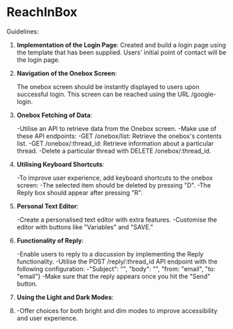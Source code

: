 # ReachInBox

Guidelines:

1. **Implementation of the Login Page**:
   Created and build a login page using the template that has been supplied. Users' initial point of contact will be the login page.

2. **Navigation of the Onebox Screen**:
   
   The onebox screen should be instantly displayed to users upon successful login. This screen can be reached using the URL /google-login.

3. **Onebox Fetching of Data**:
   
   -Utilise an API to retrieve data from the Onebox screen.
   -Make use of these API endpoints:
   -GET /onebox/list: Retrieve the onebox's contents list.
   -GET /onebox/:thread_id: Retrieve information about a particular thread.
   -Delete a particular thread with DELETE /onebox/:thread_id.

4. **Utilising Keyboard Shortcuts**:
   
   -To improve user experience, add keyboard shortcuts to the onebox screen:
   -The selected item should be deleted by pressing "D".
   -The Reply box should appear after pressing "R".

5. **Personal Text Editor**:
   
   -Create a personalised text editor with extra features.
   -Customise the editor with buttons like "Variables" and "SAVE."
   
6. **Functionality of Reply**:
   
   -Enable users to reply to a discussion by implementing the Reply functionality.
   -Utilise the POST /reply/:thread_id API endpoint with the following configuration:
   -"Subject": "", "body": "<html></html>", "from: "email", "to: "email"}
   -Make sure that the reply appears once you hit the "Send" button.
   
7. **Using the Light and Dark Modes**:
8. 
   -Offer choices for both bright and dim modes to improve accessibility and user experience.
